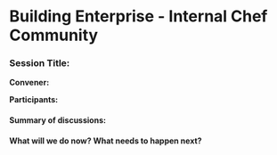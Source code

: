 Building Enterprise - Internal Chef Community
=============================================

  

### Session Title:

**Convener:**

**Participants:**

#### Summary of discussions:

#### What will we do now? What needs to happen next?

  
  
